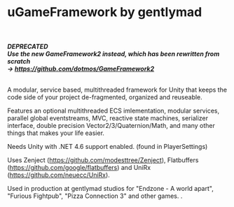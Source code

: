 # uGameFramework by gentlymad
<br><br>
***DEPRECATED<br>
Use the new GameFramework2 instead, which has been rewritten from scratch<br>
-> https://github.com/dotmos/GameFramework2***
<br><br>

A modular, service based, multithreaded framework for Unity that keeps the code side of your project de-fragmented, organized and reuseable.

Features an optional multithreaded ECS imlementation, modular services, parallel global eventstreams, MVC, reactive state machines, serializer interface, double precision Vector2/3/Quaternion/Math, and many other things that makes your life easier.

Needs Unity with .NET 4.6 support enabled. (found in PlayerSettings)

Uses Zenject (https://github.com/modesttree/Zenject), Flatbuffers (https://github.com/google/flatbuffers) and UniRx (https://github.com/neuecc/UniRx).

Used in production at gentlymad studios for "Endzone - A world apart", "Furious Fightpub", "Pizza Connection 3" and other games.
.
